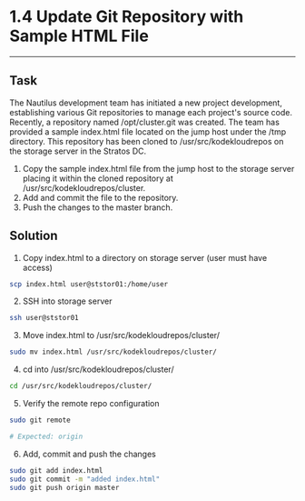 # 1.4 Update Git Repository with Sample HTML File
---
## Task
The Nautilus development team has initiated a new project development, establishing various Git repositories to manage each project's source code. Recently, a repository named /opt/cluster.git was created. The team has provided a sample index.html file located on the jump host under the /tmp directory. This repository has been cloned to /usr/src/kodekloudrepos on the storage server in the Stratos DC.

1. Copy the sample index.html file from the jump host to the storage server placing it within the cloned repository at /usr/src/kodekloudrepos/cluster.
2. Add and commit the file to the repository.
3. Push the changes to the master branch.
## Solution
1. Copy index.html to a directory on storage server (user must have access)
```bash
scp index.html user@ststor01:/home/user
```
2. SSH into storage server
```bash
ssh user@ststor01
```
3. Move index.html to /usr/src/kodekloudrepos/cluster/
```bash
sudo mv index.html /usr/src/kodekloudrepos/cluster/
```
4. cd into /usr/src/kodekloudrepos/cluster/
```bash
cd /usr/src/kodekloudrepos/cluster/
```
5. Verify the remote repo configuration
```bash
sudo git remote

# Expected: origin
```
6. Add, commit and push the changes
```bash
sudo git add index.html
sudo git commit -m "added index.html"
sudo git push origin master
```
